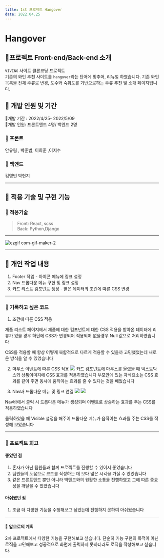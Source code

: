 ```yaml
---
title: 1st 프로젝트 Hangover
date: 2022.04.25
---
```


# Hangover

## 🍻프로젝트 Front-end/Back-end 소개

`VIVINO` 사이트 클론코딩 프로젝트  
기존의 와인 추천 사이트를 `hangover`라는 단어에 맞추어, 리뉴얼 하였습니다.
기존 와인 목록을 전체 주류로 변경, 도수와 숙취도를 기반으로하는 주류 추천 및 소개 페이지입니다.

## 🍻 개발 인원 및 기간

🍻개발 기간 : 2022/4/25- 2022/5/09  
🍻개발 인원: 프론트엔드 4명/ 백엔드 2명

### 🍻 프론트

안유림 , 박준범, 이희준 ,이지수

### 🍻 백엔드

김영빈 박현지

---

## 🍻 적용 기술 및 구현 기능

### 🍻 적용기술

> Front: React, scss  
> Back: Python,Django

---
![ezgif com-gif-maker-2](https://user-images.githubusercontent.com/100202039/167241822-a1b7a375-05be-4aa3-ab3d-a53bb4c19158.gif)

---
## 🍻 개인 작업 내용
1. Footer 작업 - 아이콘 메뉴에 링크 설정
2. Nav 드롭다운 메뉴 구현 및 링크 설정
3. 카드 리스트 컴포넌트 생성  - 받은 데이터의 조건에 따른 CSS 변경

---
### 🍻 기록하고 싶은 코드

1. 조건에 따른 CSS 적용

제품 리스트 페이지에서 제품에 대한 컴포넌트에 대한 CSS 적용을 받아온 데이터에 리뷰가 있을 경우 하단에 CSS가 변경되어 적용되며 없을경우 Null 값으로 처리하였습니다

CSS를 적용할 때 항상 어떻게 복합적으로 다르게 적용할 수 있을까 고민했었는데 새로운 방식을 알 수 있었습니다

2. 마우스 이벤트에 따른 CSS 적용
![](https://velog.velcdn.com/images/beom_pie/post/ca61ffc8-623c-404d-ab31-1fa579dec777/image.png)
카드 컴포넌트에 마우스를 올렸을 때 텍스트박스와 상품이미지에  CSS 효과를 적용하였습니다
부모안에 있는 자식요소는 CSS 효과를 같이 주면 동시에 움직이는 효과를 줄 수 있다는 것을 배웠습니다


3. Nav바 드롭다운 메뉴 및 링크 연결
![](https://velog.velcdn.com/images/beom_pie/post/56d3862f-8d7e-4971-b1f2-8c4ccc2f9211/image.png)
![](https://velog.velcdn.com/images/beom_pie/post/bd83f224-ca9d-4679-9943-2ba32a59ba98/image.png)

Nav바에서 클릭 시 드롭다운 메뉴가 생성되며 이벤트로 상승하는 효과를 주는 CSS를 적용하였습니다

클릭하였을 때 Visible 설정을 해주어 드롭다운 메뉴가 움직이는 효과를 주는 CSS를 작성해 보았습니다

---
### 🍻 프로젝트 회고

#### 좋았던 점
1. 혼자가 아닌 팀원들과 함께 프로젝트를 진행할 수 있어서 좋았습니다
2. 팀원들의 도움으로 코드를 작성하는 데 보다 넓은 시각을 가질 수 있었습니다
3. 같은 프론트엔드 뿐만 아니라 백엔드와의 원활한 소통을 진행하였고 그에 따른 중요성을 깨달을 수 있었습니다

#### 아쉬웠던 점
1. 조금 더 다양한 기능을 수행해보고 싶었는데 진행하지 못하여 아쉬웠습니다

---
#### 🍻 앞으로의 계획
2차 프로젝트에서 다양한 기능을 구현해보고 싶습니다. 단순히 기능 구현의 목적이 아닌 로직을 고민해보고 성공적으로 화면에 출력하지 못하더라도 로직을 작성해보고 싶습니다.

